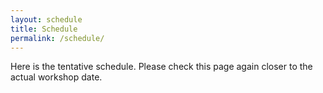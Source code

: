 ```yaml
---
layout: schedule
title: Schedule
permalink: /schedule/
---
```


Here is the tentative schedule. Please check this page again closer to the actual workshop date. 
